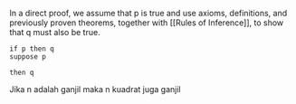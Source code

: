 In a direct proof, we assume that p is true and use axioms, definitions, and previously proven theorems, together with [[Rules of Inference]], to show that q must also be true.

``` rules_inference_used
if p then q
suppose p

then q
```

Jika n adalah ganjil maka n kuadrat juga ganjil